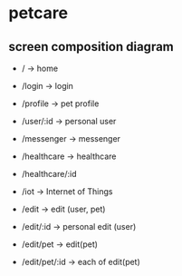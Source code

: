 # petcare

## screen composition diagram

- / -> home
- /login -> login
- /profile -> pet profile

- /user/:id -> personal user
- /messenger -> messenger
- /healthcare -> healthcare
- /healthcare/:id

- /iot -> Internet of Things

- /edit -> edit (user, pet)
- /edit/:id -> personal edit (user)
- /edit/pet -> edit(pet)
- /edit/pet/:id -> each of edit(pet)
